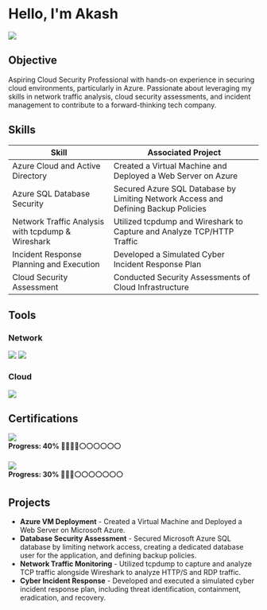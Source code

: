 # Hello, I'm Akash
<a href="https://www.linkedin.com/in/akash-bahl-akb5457/"><img src="https://img.shields.io/badge/-LinkedIn-0072b1?&style=for-the-badge&logo=linkedin&logoColor=white" /></a>

## Objective
Aspiring Cloud Security Professional with hands-on experience in securing cloud environments, particularly in Azure. Passionate about leveraging my skills in network traffic analysis, cloud security assessments, and incident management to contribute to a forward-thinking tech company.

## Skills

| Skill                                               | Associated Project                                                  |
|-----------------------------------------------------|----------------------------------------------------------------------|
| Azure Cloud and Active Directory                    | Created a Virtual Machine and Deployed a Web Server on Azure         |
| Azure SQL Database Security                         | Secured Azure SQL Database by Limiting Network Access and Defining Backup Policies |
| Network Traffic Analysis with tcpdump & Wireshark   | Utilized tcpdump and Wireshark to Capture and Analyze TCP/HTTP Traffic |
| Incident Response Planning and Execution            | Developed a Simulated Cyber Incident Response Plan                   |
| Cloud Security Assessment                           | Conducted Security Assessments of Cloud Infrastructure               |

## Tools

### Network
<div>
    <a href="https://www.wireshark.org/"><img src="https://img.shields.io/badge/-Wireshark-1679A7?&style=for-the-badge&logo=Wireshark&logoColor=white" /></a>
    <a href="https://www.tcpdump.org/"><img src="https://img.shields.io/badge/-tcpdump-5C2D91?&style=for-the-badge&logo=none&logoColor=white" /></a>
</div>

### Cloud
<div>
    <a href="https://azure.microsoft.com/"><img src="https://img.shields.io/badge/-Azure-0078D4?&style=for-the-badge&logo=Microsoft-Azure&logoColor=white" /></a>
</div>

## Certifications
<div>
    <a href="https://www.microsoft.com/en-us/learning/cybersecurity-analyst.aspx"><img src="https://img.shields.io/badge/-Microsoft_Cybersecurity_Analyst_Professional-007ACC?&style=for-the-badge&logo=Microsoft&logoColor=white" /></a>
    <br/><strong>Progress: 40% 🔵🔵🔵🔵⚪⚪⚪⚪⚪⚪</strong>
    <br/><br/>
    <a href="https://learn.microsoft.com/en-us/certifications/security-compliance-and-identity-fundamentals/"><img src="https://img.shields.io/badge/-Microsoft_Security%2C_Compliance%2C_and_Identity_Fundamentals-0078D4?&style=for-the-badge&logo=Microsoft&logoColor=white" /></a>
    <br/><strong>Progress: 30% 🔵🔵🔵⚪⚪⚪⚪⚪⚪⚪</strong>
</div>

## Projects
- **Azure VM Deployment** - Created a Virtual Machine and Deployed a Web Server on Microsoft Azure.
- **Database Security Assessment** - Secured Microsoft Azure SQL database by limiting network access, creating a dedicated database user for the application, and defining backup policies.
- **Network Traffic Monitoring** - Utilized tcpdump to capture and analyze TCP traffic alongside Wireshark to analyze HTTP/S and RDP traffic.
- **Cyber Incident Response** - Developed and executed a simulated cyber incident response plan, including threat identification, containment, eradication, and recovery.
